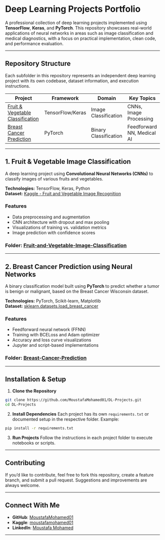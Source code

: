 # Deep Learning Projects Portfolio

A professional collection of deep learning projects implemented using **TensorFlow**, **Keras**, and **PyTorch**. This repository showcases real-world applications of neural networks in areas such as image classification and medical diagnostics, with a focus on practical implementation, clean code, and performance evaluation.

---

## Repository Structure

Each subfolder in this repository represents an independent deep learning project with its own codebase, dataset information, and execution instructions.

| Project | Framework | Domain | Key Topics |
|--------|-----------|------|------------|
| [Fruit & Vegetable Classification](#1-fruit--vegetable-image-classification) | TensorFlow/Keras | Image Classification | CNNs, Image Processing |
| [Breast Cancer Prediction](#2-breast-cancer-prediction-using-neural-networks) | PyTorch | Binary Classification | Feedforward NN, Medical AI |

---

## 1. Fruit & Vegetable Image Classification

A deep learning project using **Convolutional Neural Networks (CNNs)** to classify images of various fruits and vegetables.

**Technologies:** TensorFlow, Keras, Python  
**Dataset:** [Kaggle - Fruit and Vegetable Image Recognition](https://www.kaggle.com/datasets/kritikseth/fruit-and-vegetable-image-recognition)

### Features
- Data preprocessing and augmentation
- CNN architecture with dropout and max pooling
- Visualizations of training vs. validation metrics
- Image prediction with confidence scores

### Folder: [Fruit-and-Vegetable-Image-Classification](./Fruits-and-Vegetables-Image-Recognition-Dataset)

---

## 2. Breast Cancer Prediction using Neural Networks

A binary classification model built using **PyTorch** to predict whether a tumor is benign or malignant, based on the Breast Cancer Wisconsin dataset.

**Technologies:** PyTorch, Scikit-learn, Matplotlib  
**Dataset:** [sklearn.datasets.load_breast_cancer](https://scikit-learn.org/stable/modules/generated/sklearn.datasets.load_breast_cancer.html)

### Features
- Feedforward neural network (FFNN)
- Training with BCELoss and Adam optimizer
- Accuracy and loss curve visualizations
- Jupyter and script-based implementations

### Folder: [Breast-Cancer-Prediction](./breast-cancer-prediction)

---

## Installation & Setup

1. **Clone the Repository**
```bash
git clone https://github.com/MoustafaMohamed01/DL-Projects.git
cd DL-Projects
````

2. **Install Dependencies**
   Each project has its own `requirements.txt` or documented setup in the respective folder. Example:

```bash
pip install -r requirements.txt
```

3. **Run Projects**
   Follow the instructions in each project folder to execute notebooks or scripts.

---

## Contributing

If you’d like to contribute, feel free to fork this repository, create a feature branch, and submit a pull request. Suggestions and improvements are always welcome.

---

## Connect With Me

* **GitHub**: [MoustafaMohamed01](https://github.com/MoustafaMohamed01)
* **Kaggle**: [moustafamohamed01](https://www.kaggle.com/moustafamohamed01)
* **LinkedIn**: [Moustafa Mohamed](https://www.linkedin.com/in/moustafamohamed01/)

---
